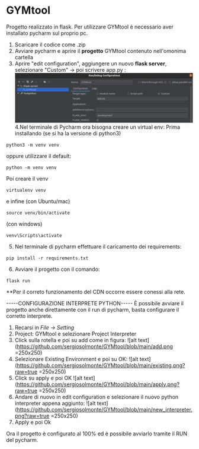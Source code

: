 # GYMtool
Progetto realizzato in flask.
Per utilizzare GYMtool è necessario aver installato pycharm sul proprio pc.
1. Scaricare il codice come .zip 
2. Avviare pycharm e aprire il **progetto** GYMtool contenuto nell'omonima cartella
3. Aprire "edit configuration", aggiungere un nuovo **flask server**, selezionare "Custom" -> poi scrivere app.py :
![alt text](https://github.com/sergiosolmonte/GYMtool/blob/main/custom.png?raw=true)
4.Nel terminale di Pycharm ora bisogna creare un virtual env:
Prima installando (se si ha la versione di python3)
```
python3 -m venv venv
```
oppure utilizzare il default:
```
python -m venv venv
```
Poi creare il venv
```
virtualenv venv
```
e infine 
(con Ubuntu/mac)
```
source venv/bin/activate
```
(con windows)
```
venv\Scripts\activate
```
5. Nel terminale di pycharm effettuare il caricamento dei requirements:
```
pip install -r requirements.txt
```
6. Avviare il progetto con il comando:
```
flask run
```

**Per il correto funzionamento del CDN occorre essere conessi alla rete.


-----CONFIGURAZIONE INTERPRETE PYTHON-----
È possibile avviare il progetto anche direttamente con il run di pycharm, basta configurare il corretto interprete.
1. Recarsi in *File -> Setting* 
2. Project: GYMtool e selezionare Project Interpreter
3. Click sulla rotella e poi su add come in figura: 
![alt text](https://github.com/sergiosolmonte/GYMtool/blob/main/add.png =250x250)
4. Selezionare Existing Environment e poi su OK:
![alt text](https://github.com/sergiosolmonte/GYMtool/blob/main/existing.png?raw=true =250x250)
5. Click su apply e poi OK
![alt text](https://github.com/sergiosolmonte/GYMtool/blob/main/apply.png?raw=true =250x250)
6. Andare di nuovo in edit configuration e selezionare il nuovo python interpreter appena aggiunto:
![alt text](https://github.com/sergiosolmonte/GYMtool/blob/main/new_interpreter.png?raw=true =250x250)
7. Apply e poi Ok

Ora il progetto è configurato al 100% ed è possibile avviarlo tramite il RUN del pycharm.
